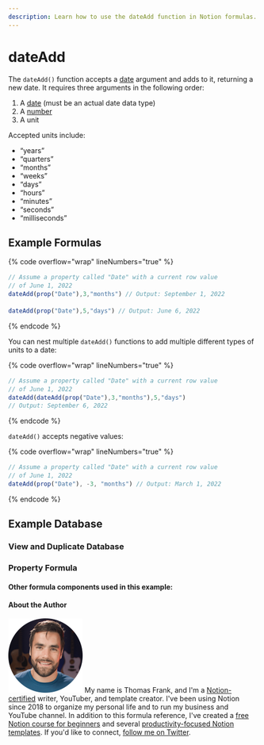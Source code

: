 ```yaml
---
description: Learn how to use the dateAdd function in Notion formulas.
---
```


# dateAdd

The `dateAdd()` function accepts a [date](../../formula-basics/data-types/date-data-type.md) argument and adds to it, returning a new date. It requires three arguments in the following order:

1. A [date](../../formula-basics/data-types/date-data-type.md) (must be an actual date data type)
2. A [number](../../formula-basics/data-types/number.md)
3. A unit

Accepted units include:

* “years”
* “quarters”
* “months”
* “weeks”
* “days”
* “hours”
* “minutes”
* “seconds”
* “milliseconds”

## Example Formulas

{% code overflow="wrap" lineNumbers="true" %}
```jsx
// Assume a property called "Date" with a current row value
// of June 1, 2022
dateAdd(prop("Date"),3,"months") // Output: September 1, 2022

dateAdd(prop("Date"),5,"days") // Output: June 6, 2022
```
{% endcode %}

You can nest multiple `dateAdd()` functions to add multiple different types of units to a date:

{% code overflow="wrap" lineNumbers="true" %}
```jsx
// Assume a property called "Date" with a current row value
// of June 1, 2022
dateAdd(dateAdd(prop("Date"),3,"months"),5,"days") 
// Output: September 6, 2022
```
{% endcode %}

`dateAdd()` accepts negative values:

{% code overflow="wrap" lineNumbers="true" %}
```jsx
// Assume a property called "Date" with a current row value
// of June 1, 2022
dateAdd(prop("Date"), -3, "months") // Output: March 1, 2022
```
{% endcode %}

## Example Database



### View and Duplicate Database



### Property Formula



#### Other formula components used in this example:



#### About the Author

<img src="../../.gitbook/assets/Notion Fundamentals with Thomas Frank - Avatar 2021 compressed (1).png" alt="" data-size="line"> My name is Thomas Frank, and I'm a [Notion-certified](https://www.credly.com/badges/95fae13a-17bf-4b4a-a3d2-d58c8a3e6a2a/public\_url) writer, YouTuber, and template creator. I've been using Notion since 2018 to organize my personal life and to run my business and YouTube channel. In addition to this formula reference, I've created a [free Notion course for beginners](https://thomasjfrank.com/fundamentals/) and several [productivity-focused Notion templates](https://thomasjfrank.com/templates/). If you'd like to connect, [follow me on Twitter](https://twitter.com/TomFrankly).
